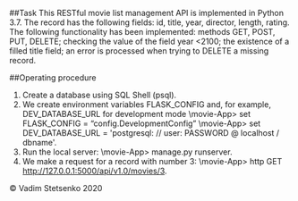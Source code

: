 ##Task
This RESTful movie list management API is implemented in Python 3.7.
The record has the following fields: id, title, year, director, length, rating.
The following functionality has been implemented:
methods GET, POST, PUT, DELETE;
checking the value of the field year <2100;
the existence of a filled title field;
an error is processed when trying to DELETE a missing record.

##Operating procedure 
1. Create a database using SQL Shell (psql).
2. We create environment variables FLASK_CONFIG and, for example, DEV_DATABASE_URL for development mode 
\movie-App> set FLASK_CONFIG = “config.DevelopmentConfig” 
\movie-App> set DEV_DATABASE_URL = 'postgresql: // user: PASSWORD @ localhost / dbname'. 
3. Run the local server:
 \movie-App> manage.py runserver.
4. We make a request for a record with number 3:
\movie-App> http GET http://127.0.0.1:5000/api/v1.0/movies/3.

© Vadim Stetsenko 2020

